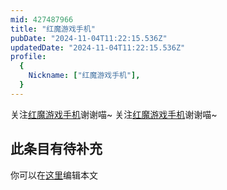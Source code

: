 ```yaml
---
mid: 427487966
title: "红魔游戏手机"
pubDate: "2024-11-04T11:22:15.536Z"
updatedDate: "2024-11-04T11:22:15.536Z"
profile:
  {
    Nickname: ["红魔游戏手机"],
  }
---
```


关注[红魔游戏手机](https://space.bilibili.com/427487966)谢谢喵~ 关注[红魔游戏手机](https://space.bilibili.com/427487966)谢谢喵~

## 此条目有待补充
你可以在[这里](https://github.com/Yuhanawa/VTuber.ICU-Content/edit/master/v/红魔游戏手机/index.md)编辑本文
